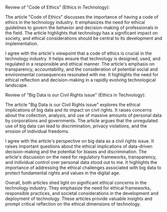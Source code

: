 
Review of "Code of Ethics" (Ethics in Technology):

The article "Code of Ethics" discusses the importance of having a code of ethics in the technology industry. It emphasizes the need for ethical guidelines to govern the behavior and decision-making of professionals in the field. The article highlights that technology has a significant impact on society, and ethical considerations should be central to its development and implementation.

I agree with the article's viewpoint that a code of ethics is crucial in the technology industry. It helps ensure that technology is designed, used, and regulated in a responsible and ethical manner. The article's emphasis on transparency, accountability, and the consideration of potential social and environmental consequences resonated with me. It highlights the need for ethical reflection and decision-making in a rapidly evolving technological landscape.

Review of "Big Data is our Civil Rights issue" (Ethics in Technology):

The article "Big Data is our Civil Rights issue" explores the ethical implications of big data and its impact on civil rights. It raises concerns about the collection, analysis, and use of massive amounts of personal data by corporations and governments. The article argues that the unregulated use of big data can lead to discrimination, privacy violations, and the erosion of individual freedoms.

I agree with the article's perspective on big data as a civil rights issue. It raises important questions about the ethical implications of data-driven decision-making and the potential for biases and discrimination. The article's discussion on the need for regulatory frameworks, transparency, and individual control over personal data stood out to me. It highlights the importance of addressing the ethical challenges associated with big data to protect fundamental rights and values in the digital age.

Overall, both articles shed light on significant ethical concerns in the technology industry. They emphasize the need for ethical frameworks, responsible practices, and societal considerations in the development and deployment of technology. These articles provide valuable insights and prompt critical reflection on the ethical dimensions of technology.